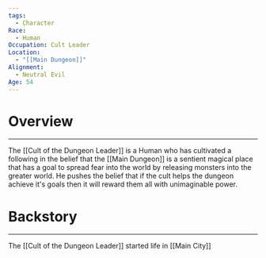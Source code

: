 ```yaml
---
tags:
  - Character
Race:
  - Human
Occupation: Cult Leader
Location:
  - "[[Main Dungeon]]"
Alignment:
  - Neutral Evil
Age: 54
---
```

# Overview
---
The [[Cult of the Dungeon Leader]] is a Human who has cultivated a following in the belief that the [[Main Dungeon]] is a sentient magical place that has a goal to spread fear into the world by releasing monsters into the greater world. He pushes the belief that if the cult helps the dungeon achieve it's goals then it will reward them all with unimaginable power.
# Backstory
---
The [[Cult of the Dungeon Leader]] started life in [[Main City]] 